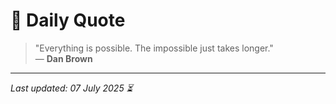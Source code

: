 # 📜 Daily Quote

> "Everything is possible. The impossible just takes longer."  
> — **Dan Brown**

---

_Last updated: 07 July 2025 ⏳_
